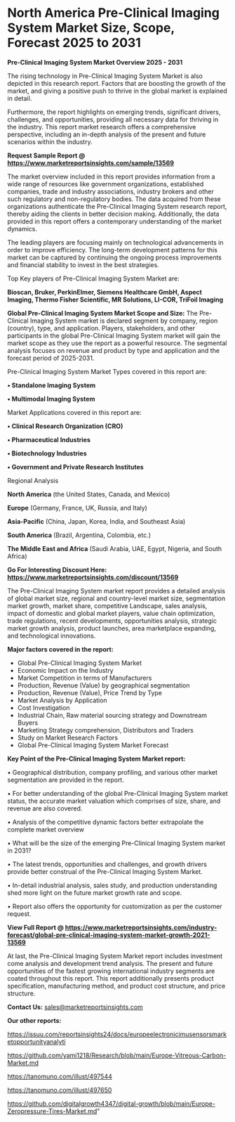  # North America Pre-Clinical Imaging System Market Size, Scope, Forecast 2025 to 2031

<Strong> Pre-Clinical Imaging System Market Overview 2025 - 2031</strong>

The rising technology in Pre-Clinical Imaging System Market is also depicted in this research report. Factors that are boosting the growth of the market, and giving a positive push to thrive in the global market is explained in detail.

Furthermore, the report highlights on emerging trends, significant drivers, challenges, and opportunities, providing all necessary data for thriving in the industry. This report market research offers a comprehensive perspective, including an in-depth analysis of the present and future scenarios within the industry.

<strong>Request Sample Report @ <a href=https://www.marketreportsinsights.com/sample/13569>https://www.marketreportsinsights.com/sample/13569</a></strong>

The market overview included in this report provides information from a wide range of resources like government organizations, established companies, trade and industry associations, industry brokers and other such regulatory and non-regulatory bodies. The data acquired from these organizations authenticate the Pre-Clinical Imaging System research report, thereby aiding the clients in better decision making. Additionally, the data provided in this report offers a contemporary understanding of the market dynamics.

The leading players are focusing mainly on technological advancements in order to improve efficiency. The long-term development patterns for this market can be captured by continuing the ongoing process improvements and financial stability to invest in the best strategies.

Top Key players of Pre-Clinical Imaging System Market are:

<strong>Bioscan, Bruker, PerkinElmer, Siemens Healthcare GmbH, Aspect Imaging, Thermo Fisher Scientific, MR Solutions, LI-COR, TriFoil Imaging</strong>

<strong><b>Global Pre-Clinical Imaging System Market Scope and Size:</b></strong>
The Pre-Clinical Imaging System market is declared segment by company, region (country), type, and application. Players, stakeholders, and other participants in the global Pre-Clinical Imaging System market will gain the market scope as they use the report as a powerful resource. The segmental analysis focuses on revenue and product by type and application and the forecast period of 2025-2031.

Pre-Clinical Imaging System Market Types covered in this report are:

<strong>• Standalone Imaging System

• Multimodal Imaging System</strong>

Market Applications covered in this report are:

<strong>• Clinical Research Organization (CRO)

• Pharmaceutical Industries

• Biotechnology Industries

• Government and Private Research Institutes</strong> 

Regional Analysis

<strong>North America</strong> (the United States, Canada, and Mexico)

<strong>Europe</strong> (Germany, France, UK, Russia, and Italy)

<strong>Asia-Pacific</strong> (China, Japan, Korea, India, and Southeast Asia)

<strong>South America</strong> (Brazil, Argentina, Colombia, etc.)

<strong>The Middle East and Africa</strong> (Saudi Arabia, UAE, Egypt, Nigeria, and South Africa)

<strong>Go For Interesting Discount Here: <a href=https://www.marketreportsinsights.com/discount/13569>https://www.marketreportsinsights.com/discount/13569</a></strong>

The Pre-Clinical Imaging System market report provides a detailed analysis of global market size, regional and country-level market size, segmentation market growth, market share, competitive Landscape, sales analysis, impact of domestic and global market players, value chain optimization, trade regulations, recent developments, opportunities analysis, strategic market growth analysis, product launches, area marketplace expanding, and technological innovations.

<strong><b>Major factors covered in the report:</b></strong>
<ul>
  <li>Global Pre-Clinical Imaging System Market </li>
  <li>Economic Impact on the Industry</li>
  <li>Market Competition in terms of Manufacturers</li>
  <li>Production, Revenue (Value) by geographical segmentation</li>
  <li>Production, Revenue (Value), Price Trend by Type</li>
  <li>Market Analysis by Application</li>
  <li>Cost Investigation</li>
  <li>Industrial Chain, Raw material sourcing strategy and Downstream Buyers</li>
  <li>Marketing Strategy comprehension, Distributors and Traders</li>
  <li>Study on Market Research Factors</li>
  <li>Global Pre-Clinical Imaging System Market Forecast</li>
</ul>

<strong><b>Key Point of the Pre-Clinical Imaging System Market report:</b></strong>

• Geographical distribution, company profiling, and various other market segmentation are provided in the report.

• For better understanding of the global Pre-Clinical Imaging System market status, the accurate market valuation which comprises of size, share, and revenue are also covered.

• Analysis of the competitive dynamic factors better extrapolate the complete market overview

• What will be the size of the emerging Pre-Clinical Imaging System market in 2031?

• The latest trends, opportunities and challenges, and growth drivers provide better construal of the Pre-Clinical Imaging System Market.

• In-detail industrial analysis, sales study, and production understanding shed more light on the future market growth rate and scope.

• Report also offers the opportunity for customization as per the customer request.

<strong><b>View Full Report @ <a href=https://www.marketreportsinsights.com/industry-forecast/global-pre-clinical-imaging-system-market-growth-2021-13569>https://www.marketreportsinsights.com/industry-forecast/global-pre-clinical-imaging-system-market-growth-2021-13569</a></b></strong>


At last, the Pre-Clinical Imaging System Market report includes investment come analysis and development trend analysis. The present and future opportunities of the fastest growing international industry segments are coated throughout this report. This report additionally presents product specification, manufacturing method, and product cost structure, and price structure.

<strong>Contact Us:</strong>
sales@marketreportsinsights.com

<strong>Our other reports:</strong>

<a href=https://issuu.com/reportsinsights24/docs/europeelectronicimusensorsmarketopportunityanalyti>https://issuu.com/reportsinsights24/docs/europeelectronicimusensorsmarketopportunityanalyti</a>

<a href=https://github.com/yami1218/Research/blob/main/Europe-Vitreous-Carbon-Market.md>https://github.com/yami1218/Research/blob/main/Europe-Vitreous-Carbon-Market.md</a>

<a href=https://tanomuno.com/illust/497544>https://tanomuno.com/illust/497544</a>

<a href=https://tanomuno.com/illust/497650>https://tanomuno.com/illust/497650</a>

<a href=https://github.com/digitalgrowth4347/digital-growth/blob/main/Europe-Zeropressure-Tires-Market.md>https://github.com/digitalgrowth4347/digital-growth/blob/main/Europe-Zeropressure-Tires-Market.md</a>"
